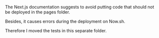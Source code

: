 The Next.js documentation suggests to avoid putting code that should not be deployed in the pages folder. 

Besides, it causes errors during the deployment on Now.sh.

Therefore I moved the tests in this separate folder.

